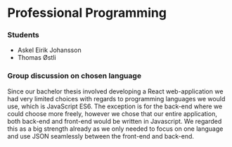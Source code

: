 # Professional Programming

### Students
* Askel Eirik Johansson
* Thomas Østli

### Group discussion on chosen language

Since our bachelor thesis involved developing a React web-application we had very limited
choices with regards to programming languages we would use, which is JavaScript ES6. The exception is for the back-end
where we could choose more freely, however we chose that our entire application, both back-end and front-end would be
written in Javascript. We regarded this as a big strength already as we only needed to focus on one language and use
JSON seamlessly between the front-end and back-end.
